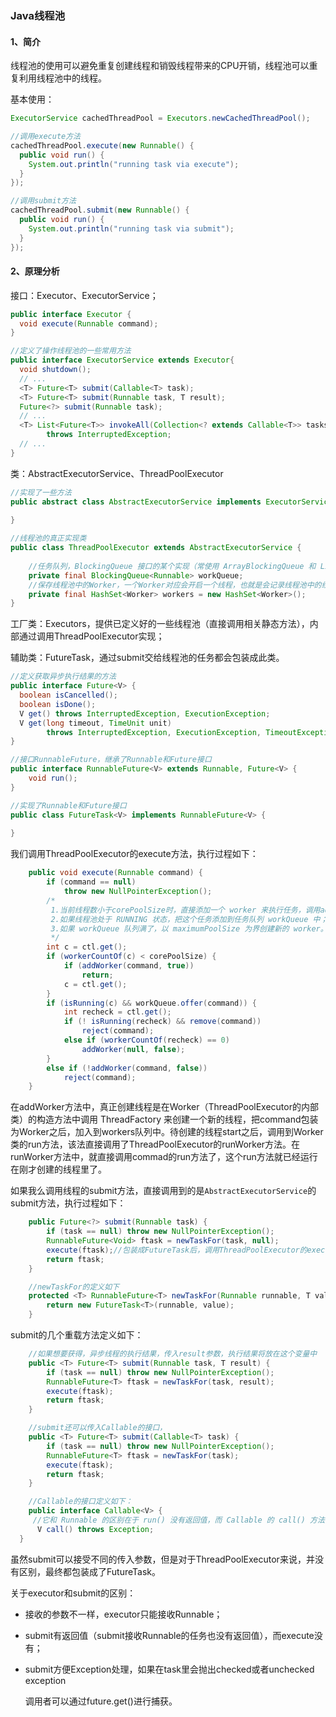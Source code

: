 ### Java线程池

#### 1、简介

线程池的使用可以避免重复创建线程和销毁线程带来的CPU开销，线程池可以重复利用线程池中的线程。

基本使用：

```java
ExecutorService cachedThreadPool = Executors.newCachedThreadPool();

//调用execute方法
cachedThreadPool.execute(new Runnable() {
  public void run() {  
    System.out.println("running task via execute");  
  }  
});

//调用submit方法
cachedThreadPool.submit(new Runnable() {
  public void run() {  
    System.out.println("running task via submit");  
  }  
});
```

#### 2、原理分析

接口：Executor、ExecutorService；

```java
public interface Executor {
  void execute(Runnable command);
}

//定义了操作线程池的一些常用方法
public interface ExecutorService extends Executor{
  void shutdown();
  // ...
  <T> Future<T> submit(Callable<T> task);
  <T> Future<T> submit(Runnable task, T result);
  Future<?> submit(Runnable task);
  // ...
  <T> List<Future<T>> invokeAll(Collection<? extends Callable<T>> tasks)
        throws InterruptedException;
  // ...
}
```

类：AbstractExecutorService、ThreadPoolExecutor

```java
//实现了一些方法
public abstract class AbstractExecutorService implements ExecutorService{
  
}

//线程池的真正实现类
public class ThreadPoolExecutor extends AbstractExecutorService {
  
  	//任务队列，BlockingQueue 接口的某个实现（常使用 ArrayBlockingQueue 和 LinkedBlockingQueue），由TheadPoolExecutor构造函数传入，线程池从该队列中获取要执行的任务(调用getTask方法)
	private final BlockingQueue<Runnable> workQueue;
	//保存线程池中的Worker，一个Worker对应会开启一个线程，也就是会记录线程池中的线程数
	private final HashSet<Worker> workers = new HashSet<Worker>();
}
```

工厂类：Executors，提供已定义好的一些线程池（直接调用相关静态方法），内部通过调用ThreadPoolExecutor实现；

辅助类：FutureTask，通过submit交给线程池的任务都会包装成此类。

```java
//定义获取异步执行结果的方法
public interface Future<V> {
  boolean isCancelled();
  boolean isDone();
  V get() throws InterruptedException, ExecutionException;
  V get(long timeout, TimeUnit unit)
        throws InterruptedException, ExecutionException, TimeoutException;
}

//接口RunnableFuture，继承了Runnable和Future接口
public interface RunnableFuture<V> extends Runnable, Future<V> {
    void run();
}

//实现了Runnable和Future接口
public class FutureTask<V> implements RunnableFuture<V> {
  
}
```



我们调用ThreadPoolExecutor的execute方法，执行过程如下：

```java
    public void execute(Runnable command) {
        if (command == null)
            throw new NullPointerException();
        /*
         1.当前线程数小于corePoolSize时，直接添加一个 worker 来执行任务，调用addWorker方法；
         2.如果线程池处于 RUNNING 状态，把这个任务添加到任务队列 workQueue 中；
         3.如果 workQueue 队列满了，以 maximumPoolSize 为界创建新的 worker。
         */
        int c = ctl.get();
        if (workerCountOf(c) < corePoolSize) {
            if (addWorker(command, true))
                return;
            c = ctl.get();
        }
        if (isRunning(c) && workQueue.offer(command)) {
            int recheck = ctl.get();
            if (! isRunning(recheck) && remove(command))
                reject(command);
            else if (workerCountOf(recheck) == 0)
                addWorker(null, false);
        }
        else if (!addWorker(command, false))
            reject(command);
    }
```

在addWorker方法中，真正创建线程是在Worker（ThreadPoolExecutor的内部类）的构造方法中调用 ThreadFactory 来创建一个新的线程，把command包装为Worker之后，加入到workers队列中。待创建的线程start之后，调用到Worker类的run方法，该法直接调用了ThreadPoolExecutor的runWorker方法。在runWorker方法中，就直接调用commad的run方法了，这个run方法就已经运行在刚才创建的线程里了。

如果我么调用线程的submit方法，直接调用到的是`AbstractExecutorService`的submit方法，执行过程如下：

```java
    public Future<?> submit(Runnable task) {
        if (task == null) throw new NullPointerException();
        RunnableFuture<Void> ftask = newTaskFor(task, null);
        execute(ftask);//包装成FutureTask后，调用ThreadPoolExecutor的execute方法
        return ftask;
    }

	//newTaskFor的定义如下
    protected <T> RunnableFuture<T> newTaskFor(Runnable runnable, T value) {
        return new FutureTask<T>(runnable, value);
    }
```

submit的几个重载方法定义如下：

```java
    //如果想要获得，异步线程的执行结果，传入result参数，执行结果将放在这个变量中
	public <T> Future<T> submit(Runnable task, T result) {
        if (task == null) throw new NullPointerException();
        RunnableFuture<T> ftask = newTaskFor(task, result);
        execute(ftask);
        return ftask;
    }

	//submit还可以传入Callable的接口，
    public <T> Future<T> submit(Callable<T> task) {
        if (task == null) throw new NullPointerException();
        RunnableFuture<T> ftask = newTaskFor(task);
        execute(ftask);
        return ftask;
    }

	//Callable的接口定义如下：
    public interface Callable<V> {
     //它和 Runnable 的区别在于 run() 没有返回值，而 Callable 的 call() 方法有返回值，同时，如果运行出现异常，call() 方法会抛出异常。
      V call() throws Exception;
  }
```

虽然submit可以接受不同的传入参数，但是对于ThreadPoolExecutor来说，并没有区别，最终都包装成了FutureTask。

关于executor和submit的区别：

- 接收的参数不一样，executor只能接收Runnable；

- submit有返回值（submit接收Runnable的任务也没有返回值），而execute没有；

- submit方便Exception处理，如果在task里会抛出checked或者unchecked exception

  调用者可以通过future.get()进行捕获。